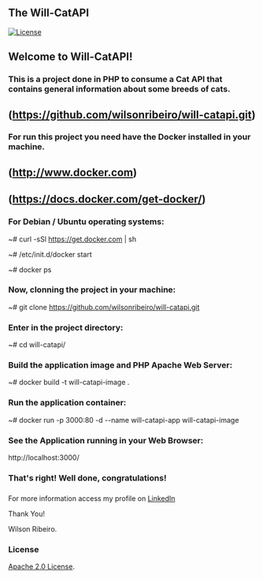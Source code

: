 ## The Will-CatAPI

<!-- Lincense -->
[![License](https://img.shields.io/badge/License-Apache%202.0-blue.svg)](https://opensource.org/licenses/Apache-2.0)


## Welcome to Will-CatAPI!

### This is a project done in PHP to consume a Cat API that contains general information about some breeds of cats.

## (https://github.com/wilsonribeiro/will-catapi.git)



### For run this project you need have the Docker installed in your machine.

## (http://www.docker.com)
## (https://docs.docker.com/get-docker/)

### For Debian / Ubuntu operating systems:

~# curl -sSl https://get.docker.com | sh

~# /etc/init.d/docker start

~# docker ps


### Now, clonning the project in your machine:

~# git clone https://github.com/wilsonribeiro/will-catapi.git

### Enter in the project directory:

~# cd will-catapi/

### Build the application image and PHP Apache Web Server:

~# docker build -t will-catapi-image .

### Run the application container:

~# docker run -p 3000:80 -d --name will-catapi-app will-catapi-image

### See the Application running in your Web Browser:

http://localhost:3000/


### That's right! Well done, congratulations!

###

For more information access my profile on [LinkedIn](https://www.linkedin.com/in/wilsonribeiro2/)


Thank You!

Wilson Ribeiro.

### License
<!-- Keep full URL links to repo files because this README syncs from main to gh-pages.  -->
[Apache 2.0 License](https://github.com/wilsonribeiro/will-catapi/blob/master/LICENSE).
